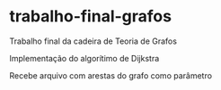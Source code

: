 # trabalho-final-grafos
Trabalho final da cadeira de Teoria de Grafos

Implementação do algorítimo de Dijkstra

Recebe arquivo com arestas do grafo como parâmetro
